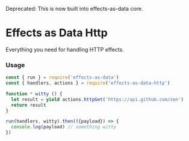 Deprecated: This is now built into effects-as-data core.

# Effects as Data Http

Everything you need for handling HTTP effects.

### Usage
```js
const { run } = require('effects-as-data')
const { handlers, actions } = require('effects-as-data-http')

function * witty () {
  let result = yield actions.httpGet('https://api.github.com/zen')
  return result
}

run(handlers, witty).then(({payload}) => {
  console.log(payload) // something witty
})
```
